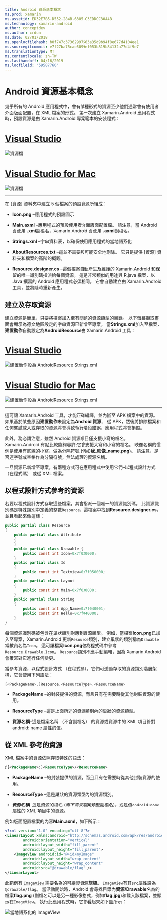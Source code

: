 ```yaml
---
title: Android 資源基本概念
ms.prod: xamarin
ms.assetid: ED32E7B5-D552-284B-6385-C3EDDCC30A4B
ms.technology: xamarin-android
author: conceptdev
ms.author: crdun
ms.date: 02/01/2018
ms.openlocfilehash: b0f747c37362997563a35d9b94f8e677d4104ee1
ms.sourcegitcommit: e7f27ba75cae5099ef053b819b84132a77d4f9e7
ms.translationtype: MT
ms.contentlocale: zh-TW
ms.lasthandoff: 04/16/2019
ms.locfileid: "59587760"
---
```

# <a name="android-resource-basics"></a>Android 資源基本概念

幾乎所有的 Android 應用程式中，會有某種形式的資源至少他們通常會有使用者介面版面配置，在 XML 檔案的形式。 第一次建立 Xamarin.Android 應用程式時，預設資源是由 Xamarin.Android 專案範本的安裝程式：

# <a name="visual-studiotabwindows"></a>[Visual Studio](#tab/windows)

![資源檔](android-resource-basics-images/01-resource-files-vs.png)
 
# <a name="visual-studio-for-mactabmacos"></a>[Visual Studio for Mac](#tab/macos)

![資源檔](android-resource-basics-images/01-resource-files-xs.png)
 
-----

在 [資源] 資料夾中建立 5 個檔案的預設資源所組成：

-  **Icon.png** &ndash;應用程式的預設圖示

-  **Main.axml** &ndash;應用程式的預設使用者介面版面配置檔。 請注意，當 Android 會使用 **.xml**副檔名，Xamarin.Android 會使用 **.axml**副檔名。

-  **Strings.xml** &ndash;字串資料表，以確保使用應用程式的當地語系化

-  **AboutResources.txt** &ndash;這並不需要和可能安全地刪除。 它只是提供 [資源] 資料夾和檔案的高階的概觀。

-  **Resource.designer.cs** &ndash;這個檔案自動產生及維護的 Xamarin.Android 和保留的唯一識別碼指派給每個資源。 這是非常類似的用途與 R.java 檔案，以 Java 撰寫的 Android 應用程式必須相同。 它會自動建立由 Xamarin.Android 工具，並將隨時重新產生。


## <a name="creating-and-accessing-resources"></a>建立及存取資源

建立資源是簡單，只要將檔案加入至有問題的資源類型的目錄。 以下螢幕擷取畫面會顯示為德文地區設定的字串資源已新增至專案。 當**Strings.xml**加入至檔案，**建置動作**自動設定為**AndroidResource**由 Xamarin.Android 工具：

# <a name="visual-studiotabwindows"></a>[Visual Studio](#tab/windows)

![建置動作設為 AndroidResource Strings.xml](android-resource-basics-images/02-build-action-vs.png)
 
# <a name="visual-studio-for-mactabmacos"></a>[Visual Studio for Mac](#tab/macos)

![建置動作設為 AndroidResource Strings.xml](android-resource-basics-images/02-build-action-xs.png)
 
-----
 

這可讓 Xamarin.Android 工具，才能正確編譯，並內嵌至 APK 檔案中的資源。 如果基於某些原因**建置動作**未設定為**Android 資源**、 從 APK，然後將排除檔案和任何嘗試載入或存取的資源將會導致執行階段錯誤，應用程式將會損毀。

此外，務必請注意，雖然 Android 資源項目僅支援小寫的檔名，Xamarin.Android 有點比較能夠容許;它會支援大寫和小寫的檔名。 映像名稱的慣例是使用有底線的小寫，做為分隔符號 (例如**我\_映像\_name.png**)。 請注意，是否連字號或空格作為分隔符號，無法處理的資源名稱。

一旦資源已新增至專案，有兩種方式可在應用程式中使用它們&ndash;以程式設計方式 （在程式碼） 或從 XML 檔案。


## <a name="referencing-resources-programmatically"></a>以程式設計方式參考的資源

若要以程式設計方式存取這些檔案，其會指派一個唯一的資源識別碼。 此資源識別碼是特殊類別中定義的整數`Resource`，這檔案中找到**Resource.designer.cs**，並且看起來像這樣：

```csharp
public partial class Resource
{
    public partial class Attribute
    {
    }
    public partial class Drawable {
        public const int Icon=0x7f020000;
    }
    public partial class Id
    {
        public const int Textview=0x7f050000;
    }
    public partial class Layout
    {
        public const int Main=0x7f030000;
    }
    public partial class String
    {
        public const int App_Name=0x7f040001;
        public const int Hello=0x7f040000;
    }
}
```

每個資源識別碼被包含在巢狀類別對應到資源類型。 例如，當檔案**Icon.png**已加入至專案，Xamarin.Android 更新`Resource`類別，建立巢狀的類別稱為`Drawable`常數內名為`Icon`。
這可讓檔案**Icon.png**做為程式碼中參考`Resource.Drawable.Icon`。 `Resource`類別不應手動編輯，因為 Xamarin.Android 會覆寫對它進行任何變更。

當參考資源，以程式設計方式 （在程式碼），它們可透過存取的資源類別階層架構，它會使用下列語法：

```csharp
[<PackageName>.]Resource.<ResourceType>.<ResourceName>
```

-  **PackageName** &ndash;的封裝提供的資源，而且只有在需要時從其他封裝資源的使用。

-  **ResourceType** &ndash;這是上面所述的資源類別內的巢狀的資源類型。

-  **資源名稱**&ndash;這是檔案名稱 （不含副檔名） 的資源或資源中的 XML 項目針對 android: name 屬性的值。


## <a name="referencing-resources-from-xml"></a>從 XML 參考的資源

XML 檔案中的資源依照存取特殊的語法：

```xml
@[<PackageName>:]<ResourceType>/<ResourceName>
```

-  **PackageName** &ndash;的封裝提供的資源，而且只有在需要時從其他封裝資源的使用。

-  **ResourceType** &ndash;這是巢狀的資源類型內的資源類別。

-  **資源名稱**&ndash;這是資源的檔名 (*而不需要*檔案類型副檔名)，或是值`android:name`屬性的 XML 項目中的資源。

例如版面配置檔案的內容**Main.axml**，如下所示：

```xml
<?xml version="1.0" encoding="utf-8"?>
<LinearLayout xmlns:android="http://schemas.android.com/apk/res/android"
        android:orientation="vertical"
        android:layout_width="fill_parent"
        android:layout_height="fill_parent">
    <ImageView android:id="@+id/myImage"
        android:layout_width="wrap_content"
        android:layout_height="wrap_content"
        android:src="@drawable/flag" />
</LinearLayout>
```

此範例有[ `ImageView` ](https://github.com/xamarin/recipes/tree/master/Recipes/android/controls/imageview)需要名為的可繪製資源**旗標**。 `ImageView`有其`src`屬性設為`@drawable/flag`。 當活動開始時，Android 會尋找目錄內**資源/Drawable**名為的檔案**flag.png** (副檔名可以是另一種影像格式，例如**flag.jpg**)和載入該檔案，並顯示在`ImageView`。
執行此應用程式時，它會看起來如下圖所示：

![當地語系化的 ImageView](android-resource-basics-images/03-localized-screenshot.png)
